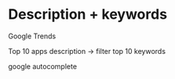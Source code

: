 # Description + keywords

Google Trends

Top 10 apps description -> filter top 10 keywords

google autocomplete

